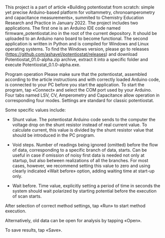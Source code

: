 This project is a part of article «Building potentiostat from scratch: simple yet precise Arduino-based platform for voltammetry, chronoamperometry and capacitance measurements», summited to Chemistry Education Research and Practice in January 2022.
The project includes two applications.
The first one is an Arduino IDE code named firmware_potentiostat.ino in the root of the current depository. It should be uploaded to an Arduino nano board to become functional.
The second application is written in Python and is compiled for Windows and Linux operating systems. To find the Windows version, please go to releases (https://github.com/ashavel/potentiostat/releases) and download Potentiostat_01.0-alpha.zip archive, extract it into a specific folder and execute Potentiostat_0.1.0-alpha.exe.

Program operation
Please make sure that the potentiostat, assembled according to the article instructions and with correctly loaded Arduino code, is connected to your PC before you start the application.
To start the program, tap «Connect» and select the COM port used by your Arduino.
Four tabs named LSV, CV, Amperometry and Capacitance allow operation in corresponding four modes. Settings are standard for classic potentiostat.

Some specific values include:

-	Shunt value.
The potentiostat Arduino code sends to the computer the voltage drop on the shunt resistor instead of real current value. To calculate current, this value is divided by the shunt resistor value that should be introduced in the PC program.

-	Void steps.
Number of readings being ignored (omitted) before the flow of data, corresponding to a specific branch of data, starts. Can be useful in case if omission of noisy first data is needed not only at startup, but also between realizations of all the branches. For most cases, however, we recommend setting this value to zero and using clearly indicated «Wait before» option, adding waiting time at start-up only.

-	Wait before.
Time value, explicitly setting a period of time in seconds the system should wait polarized by starting potential before the execution of scan starts.

After selection of correct method settings, tap «Run» to start method execution.

Alternatively, old data can be open for analysis by tapping «Open».

To save results, tap «Save».
